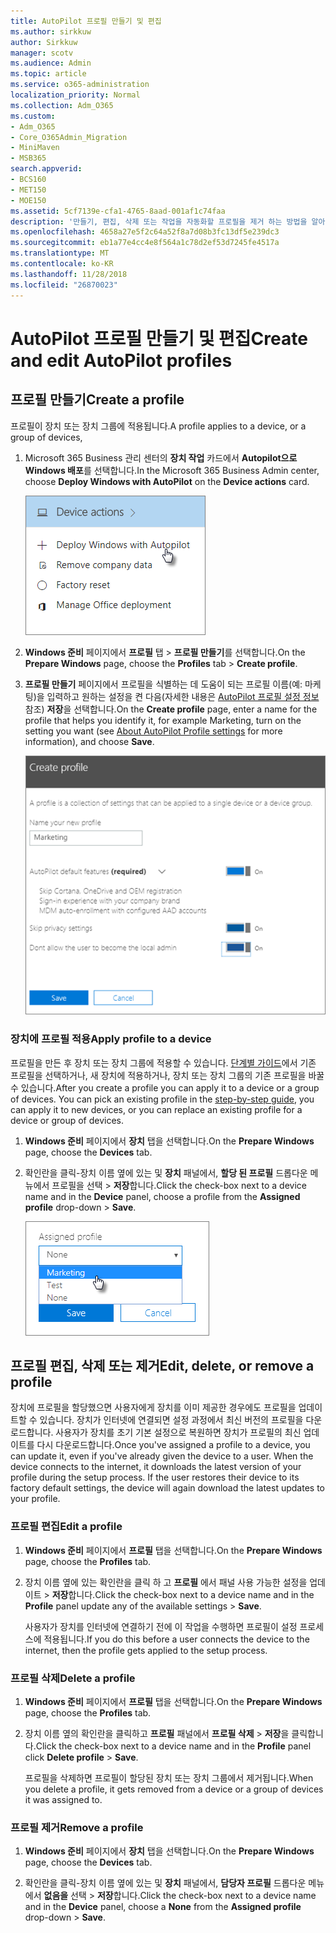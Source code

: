 ```yaml
---
title: AutoPilot 프로필 만들기 및 편집
ms.author: sirkkuw
author: Sirkkuw
manager: scotv
ms.audience: Admin
ms.topic: article
ms.service: o365-administration
localization_priority: Normal
ms.collection: Adm_O365
ms.custom:
- Adm_O365
- Core_O365Admin_Migration
- MiniMaven
- MSB365
search.appverid:
- BCS160
- MET150
- MOE150
ms.assetid: 5cf7139e-cfa1-4765-8aad-001af1c74faa
description: '만들기, 편집, 삭제 또는 작업을 자동화할 프로필을 제거 하는 방법을 알아봅니다. '
ms.openlocfilehash: 4658a27e5f2c64a52f8a7d08b3fc13df5e239dc3
ms.sourcegitcommit: eb1a77e4cc4e8f564a1c78d2ef53d7245fe4517a
ms.translationtype: MT
ms.contentlocale: ko-KR
ms.lasthandoff: 11/28/2018
ms.locfileid: "26870023"
---
```

# <a name="create-and-edit-autopilot-profiles"></a><span data-ttu-id="233d2-103">AutoPilot 프로필 만들기 및 편집</span><span class="sxs-lookup"><span data-stu-id="233d2-103">Create and edit AutoPilot profiles</span></span>

## <a name="create-a-profile"></a><span data-ttu-id="233d2-104">프로필 만들기</span><span class="sxs-lookup"><span data-stu-id="233d2-104">Create a profile</span></span>

<span data-ttu-id="233d2-105">프로필이 장치 또는 장치 그룹에 적용됩니다.</span><span class="sxs-lookup"><span data-stu-id="233d2-105">A profile applies to a device, or a group of devices,</span></span>
  
1. <span data-ttu-id="233d2-106">Microsoft 365 Business 관리 센터의 **장치 작업** 카드에서 **Autopilot으로 Windows 배포**를 선택합니다.</span><span class="sxs-lookup"><span data-stu-id="233d2-106">In the Microsoft 365 Business Admin center, choose **Deploy Windows with AutoPilot** on the **Device actions** card.</span></span> 
    
    ![On the Device actions card, choose Deploy Windows with Autopilot.](media/160d5c2a-11a8-48f9-a8aa-70f084b85448.png)
  
2. <span data-ttu-id="233d2-108">**Windows 준비** 페이지에서 **프로필** 탭 \> **프로필 만들기**를 선택합니다.</span><span class="sxs-lookup"><span data-stu-id="233d2-108">On the **Prepare Windows** page, choose the **Profiles** tab \> **Create profile**.</span></span>
    
3. <span data-ttu-id="233d2-109">**프로필 만들기** 페이지에서 프로필을 식별하는 데 도움이 되는 프로필 이름(예: 마케팅)을 입력하고 원하는 설정을 켠 다음(자세한 내용은 [AutoPilot 프로필 설정 정보](autopilot-profile-settings.md) 참조) **저장**을 선택합니다.</span><span class="sxs-lookup"><span data-stu-id="233d2-109">On the **Create profile** page, enter a name for the profile that helps you identify it, for example Marketing, turn on the setting you want (see [About AutoPilot Profile settings](autopilot-profile-settings.md) for more information), and choose **Save**.</span></span>
    
    ![Enter name and turn on settings in the Create profile panel.](media/63b5a00d-6a5d-48d0-9557-e7531e80702a.png)
  
### <a name="apply-profile-to-a-device"></a><span data-ttu-id="233d2-111">장치에 프로필 적용</span><span class="sxs-lookup"><span data-stu-id="233d2-111">Apply profile to a device</span></span>

<span data-ttu-id="233d2-p101">프로필을 만든 후 장치 또는 장치 그룹에 적용할 수 있습니다. [단계별 가이드](add-autopilot-devices-and-profile.md)에서 기존 프로필을 선택하거나, 새 장치에 적용하거나, 장치 또는 장치 그룹의 기존 프로필을 바꿀 수 있습니다.</span><span class="sxs-lookup"><span data-stu-id="233d2-p101">After you create a profile you can apply it to a device or a group of devices. You can pick an existing profile in the [step-by-step guide](add-autopilot-devices-and-profile.md), you can apply it to new devices, or you can replace an existing profile for a device or group of devices.</span></span> 
  
1. <span data-ttu-id="233d2-114">**Windows 준비** 페이지에서 **장치** 탭을 선택합니다.</span><span class="sxs-lookup"><span data-stu-id="233d2-114">On the **Prepare Windows** page, choose the **Devices** tab.</span></span> 
    
2. <span data-ttu-id="233d2-115">확인란을 클릭-장치 이름 옆에 있는 및 **장치** 패널에서, **할당 된 프로필** 드롭다운 메뉴에서 프로필을 선택 \> **저장**합니다.</span><span class="sxs-lookup"><span data-stu-id="233d2-115">Click the check-box next to a device name and in the **Device** panel, choose a profile from the **Assigned profile** drop-down \> **Save**.</span></span>
    
    ![In the Device panel, select an Assigned profile to apply it.](media/ed0ce33f-9241-4403-a5de-2dddffdc6fb9.png)
  
## <a name="edit-delete-or-remove-a-profile"></a><span data-ttu-id="233d2-117">프로필 편집, 삭제 또는 제거</span><span class="sxs-lookup"><span data-stu-id="233d2-117">Edit, delete, or remove a profile</span></span>

<span data-ttu-id="233d2-p102">장치에 프로필을 할당했으면 사용자에게 장치를 이미 제공한 경우에도 프로필을 업데이트할 수 있습니다. 장치가 인터넷에 연결되면 설정 과정에서 최신 버전의 프로필을 다운로드합니다. 사용자가 장치를 초기 기본 설정으로 복원하면 장치가 프로필의 최신 업데이트를 다시 다운로드합니다.</span><span class="sxs-lookup"><span data-stu-id="233d2-p102">Once you've assigned a profile to a device, you can update it, even if you've already given the device to a user. When the device connects to the internet, it downloads the latest version of your profile during the setup process. If the user restores their device to its factory default settings, the device will again download the latest updates to your profile.</span></span> 
  
### <a name="edit-a-profile"></a><span data-ttu-id="233d2-121">프로필 편집</span><span class="sxs-lookup"><span data-stu-id="233d2-121">Edit a profile</span></span>

1. <span data-ttu-id="233d2-122">**Windows 준비** 페이지에서 **프로필** 탭을 선택합니다.</span><span class="sxs-lookup"><span data-stu-id="233d2-122">On the **Prepare Windows** page, choose the **Profiles** tab.</span></span> 
    
2. <span data-ttu-id="233d2-123">장치 이름 옆에 있는 확인란을 클릭 하 고 **프로필** 에서 패널 사용 가능한 설정을 업데이트 \> **저장**합니다.</span><span class="sxs-lookup"><span data-stu-id="233d2-123">Click the check-box next to a device name and in the **Profile** panel update any of the available settings \> **Save**.</span></span>
    
    <span data-ttu-id="233d2-124">사용자가 장치를 인터넷에 연결하기 전에 이 작업을 수행하면 프로필이 설정 프로세스에 적용됩니다.</span><span class="sxs-lookup"><span data-stu-id="233d2-124">If you do this before a user connects the device to the internet, then the profile gets applied to the setup process.</span></span>
    
### <a name="delete-a-profile"></a><span data-ttu-id="233d2-125">프로필 삭제</span><span class="sxs-lookup"><span data-stu-id="233d2-125">Delete a profile</span></span>

1. <span data-ttu-id="233d2-126">**Windows 준비** 페이지에서 **프로필** 탭을 선택합니다.</span><span class="sxs-lookup"><span data-stu-id="233d2-126">On the **Prepare Windows** page, choose the **Profiles** tab.</span></span> 
    
2. <span data-ttu-id="233d2-127">장치 이름 옆의 확인란을 클릭하고 **프로필** 패널에서 **프로필 삭제** \> **저장**을 클릭합니다.</span><span class="sxs-lookup"><span data-stu-id="233d2-127">Click the check-box next to a device name and in the **Profile** panel click **Delete profile** \> **Save**.</span></span>
    
    <span data-ttu-id="233d2-128">프로필을 삭제하면 프로필이 할당된 장치 또는 장치 그룹에서 제거됩니다.</span><span class="sxs-lookup"><span data-stu-id="233d2-128">When you delete a profile, it gets removed from a device or a group of devices it was assigned to.</span></span>
    
### <a name="remove-a-profile"></a><span data-ttu-id="233d2-129">프로필 제거</span><span class="sxs-lookup"><span data-stu-id="233d2-129">Remove a profile</span></span>

1. <span data-ttu-id="233d2-130">**Windows 준비** 페이지에서 **장치** 탭을 선택합니다.</span><span class="sxs-lookup"><span data-stu-id="233d2-130">On the **Prepare Windows** page, choose the **Devices** tab.</span></span> 
    
2. <span data-ttu-id="233d2-131">확인란을 클릭-장치 이름 옆에 있는 및 **장치** 패널에서, **담당자 프로필** 드롭다운 메뉴에서 **없음을** 선택 \> **저장**합니다.</span><span class="sxs-lookup"><span data-stu-id="233d2-131">Click the check-box next to a device name and in the **Device** panel, choose a **None** from the **Assigned profile** drop-down \> **Save**.</span></span>
    
